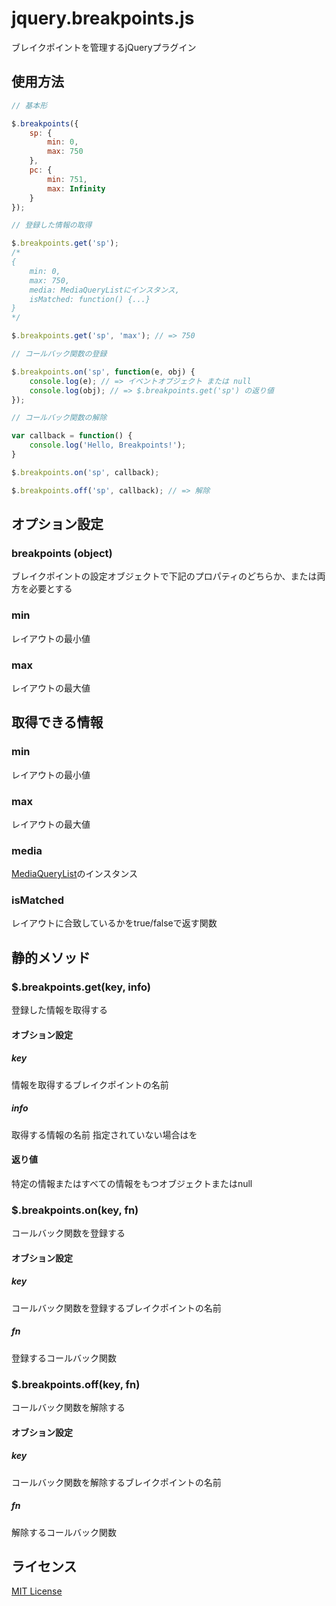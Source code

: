# jquery.breakpoints.js

ブレイクポイントを管理するjQueryプラグイン

## 使用方法

```js
// 基本形

$.breakpoints({
    sp: {
        min: 0,
        max: 750
    },
    pc: {
        min: 751,
        max: Infinity
    }
});
```

```js
// 登録した情報の取得

$.breakpoints.get('sp');
/*
{
    min: 0,
    max: 750,
    media: MediaQueryListにインスタンス,
    isMatched: function() {...}
}
*/

$.breakpoints.get('sp', 'max'); // => 750
```

```js
// コールバック関数の登録

$.breakpoints.on('sp', function(e, obj) {
    console.log(e); // => イベントオブジェクト または null
    console.log(obj); // => $.breakpoints.get('sp') の返り値
});

```

```js
// コールバック関数の解除

var callback = function() {
    console.log('Hello, Breakpoints!');
}

$.breakpoints.on('sp', callback);

$.breakpoints.off('sp', callback); // => 解除
```

## オプション設定

### breakpoints (object)

ブレイクポイントの設定オブジェクトで下記のプロパティのどちらか、または両方を必要とする

### min

レイアウトの最小値

### max

レイアウトの最大値

## 取得できる情報

### min

レイアウトの最小値

### max

レイアウトの最大値

### media

[MediaQueryList](https://developer.mozilla.org/ja/docs/Web/API/MediaQueryList)のインスタンス

### isMatched

レイアウトに合致しているかをtrue/falseで返す関数

## 静的メソッド

### $.breakpoints.get(key, info)

登録した情報を取得する

#### オブション設定

##### key
情報を取得するブレイクポイントの名前

##### info
取得する情報の名前 指定されていない場合はを

#### 返り値
特定の情報またはすべての情報をもつオブジェクトまたはnull

### $.breakpoints.on(key, fn)

コールバック関数を登録する

#### オブション設定

##### key
コールバック関数を登録するブレイクポイントの名前

##### fn
登録するコールバック関数

### $.breakpoints.off(key, fn)

コールバック関数を解除する

#### オブション設定

##### key
コールバック関数を解除するブレイクポイントの名前

##### fn
解除するコールバック関数

## ライセンス

[MIT License](https://raw.githubusercontent.com/bhargavrpatel/gulp-prettier/master/LICENSE)
